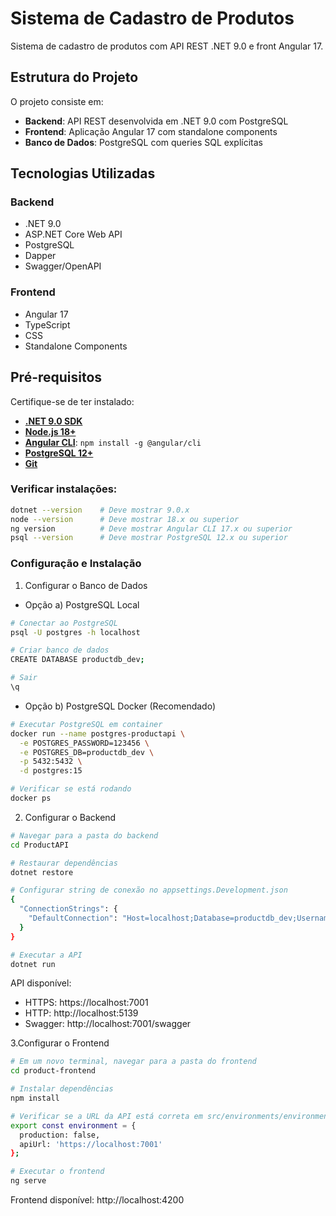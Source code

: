 # Sistema de Cadastro de Produtos

Sistema de cadastro de produtos com API REST .NET 9.0 e front Angular 17.

## Estrutura do Projeto

O projeto consiste em:
- **Backend**: API REST desenvolvida em .NET 9.0 com PostgreSQL
- **Frontend**: Aplicação Angular 17 com standalone components
- **Banco de Dados**: PostgreSQL com queries SQL explícitas

## Tecnologias Utilizadas

### Backend
- .NET 9.0
- ASP.NET Core Web API
- PostgreSQL
- Dapper
- Swagger/OpenAPI

### Frontend
- Angular 17
- TypeScript
- CSS
- Standalone Components

## Pré-requisitos

Certifique-se de ter instalado:

- **[.NET 9.0 SDK](https://dotnet.microsoft.com/download/dotnet/9.0)**
- **[Node.js 18+](https://nodejs.org/)**
- **[Angular CLI](https://angular.io/cli)**: `npm install -g @angular/cli`
- **[PostgreSQL 12+](https://www.postgresql.org/download/)**
- **[Git](https://git-scm.com/downloads)**

### Verificar instalações:
```bash
dotnet --version    # Deve mostrar 9.0.x
node --version      # Deve mostrar 18.x ou superior
ng version          # Deve mostrar Angular CLI 17.x ou superior
psql --version      # Deve mostrar PostgreSQL 12.x ou superior
```

### Configuração e Instalação
1. Configurar o Banco de Dados

- Opção a) PostgreSQL Local
````bash
# Conectar ao PostgreSQL
psql -U postgres -h localhost

# Criar banco de dados
CREATE DATABASE productdb_dev;

# Sair
\q
````

- Opção b) PostgreSQL Docker (Recomendado)
```bash
# Executar PostgreSQL em container
docker run --name postgres-productapi \
  -e POSTGRES_PASSWORD=123456 \
  -e POSTGRES_DB=productdb_dev \
  -p 5432:5432 \
  -d postgres:15

# Verificar se está rodando
docker ps
```

2. Configurar o Backend
```bash
# Navegar para a pasta do backend
cd ProductAPI

# Restaurar dependências
dotnet restore

# Configurar string de conexão no appsettings.Development.json
{
  "ConnectionStrings": {
    "DefaultConnection": "Host=localhost;Database=productdb_dev;Username=postgres;Password=SUA_SENHA;Port=5432"
  }
}

# Executar a API
dotnet run
```

API disponível:
- HTTPS: https://localhost:7001
- HTTP: http://localhost:5139
- Swagger: http://localhost:7001/swagger

3.Configurar o Frontend
```bash
# Em um novo terminal, navegar para a pasta do frontend
cd product-frontend

# Instalar dependências
npm install

# Verificar se a URL da API está correta em src/environments/environment.ts
export const environment = {
  production: false,
  apiUrl: 'https://localhost:7001'
};

# Executar o frontend
ng serve
```

Frontend disponível:
http://localhost:4200
